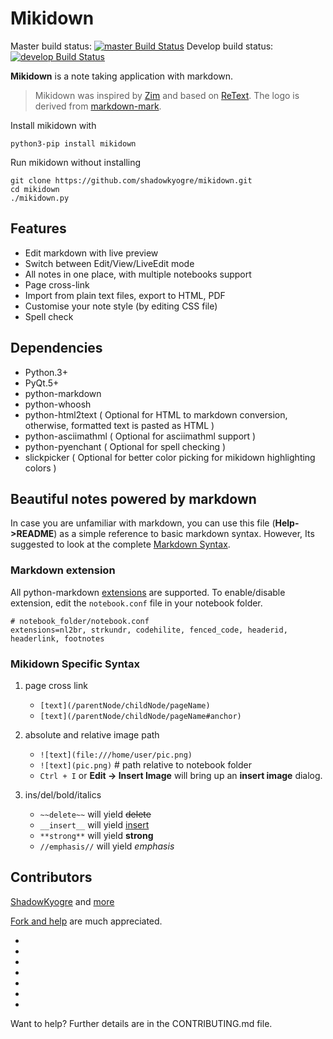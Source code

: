 # Mikidown

Master build status: [![master Build Status](https://travis-ci.org/ShadowKyogre/mikidown.svg?branch=master)](https://travis-ci.org/ShadowKyogre/mikidown)
Develop build status: [![develop Build Status](https://travis-ci.org/ShadowKyogre/mikidown.svg?branch=develop)](https://travis-ci.org/ShadowKyogre/mikidown)

**Mikidown** is a note taking application with markdown.

> Mikidown was inspired by [Zim] and based on [ReText]. The logo is derived from [markdown-mark].

Install mikidown with
 
    python3-pip install mikidown

Run mikidown without installing

    git clone https://github.com/shadowkyogre/mikidown.git
    cd mikidown
    ./mikidown.py

## Features 

- Edit markdown with live preview
- Switch between Edit/View/LiveEdit mode
- All notes in one place, with multiple notebooks support
- Page cross-link
- Import from plain text files, export to HTML, PDF
- Customise your note style (by editing CSS file)
- Spell check

## Dependencies

- Python.3+
- PyQt.5+
- python-markdown
- python-whoosh
- python-html2text ( Optional for HTML to markdown conversion, otherwise, formatted text is pasted as HTML )
- python-asciimathml ( Optional for asciimathml support )
- python-pyenchant ( Optional for spell checking )
- slickpicker ( Optional for better color picking for mikidown highlighting colors )

## Beautiful notes powered by markdown

In case you are unfamiliar with markdown, you can use 
this file (**Help->README**) as a simple reference to 
basic markdown syntax. However, 
Its suggested to look at the complete [Markdown Syntax].

### Markdown extension

All python-markdown [extensions] are supported. To enable/disable extension, edit the `notebook.conf` file in your notebook folder.

    # notebook_folder/notebook.conf
    extensions=nl2br, strkundr, codehilite, fenced_code, headerid, headerlink, footnotes

### Mikidown Specific Syntax

1.  page cross link
    - `[text](/parentNode/childNode/pageName)`
    - `[text](/parentNode/childNode/pageName#anchor)`


2.  absolute and relative image path 
    - `![text](file:///home/user/pic.png)` 
    - `![text](pic.png)`     # path relative to notebook folder
    - `Ctrl + I` or **Edit -> Insert Image** will bring up an **insert image** dialog.

3.  ins/del/bold/italics
    - `~~delete~~`  will yield <del>delete</del>
    - `__insert__` will yield <ins>insert</ins>
    - `**strong**` will yield <strong>strong</strong>
    - `//emphasis//` will yield <em>emphasis</em>

## Contributors

[ShadowKyogre] and [more](https://github.com/shadowkyogre/mikidown/graphs/contributors)

[Fork and help] are much appreciated.

- [markdown-mark]: https://github.com/dcurtis/markdown-mark
- [Zim]: http://zim-wiki.org/
- [ReText]: http://sourceforge.net/p/retext/
- [Markdown Syntax]: http://daringfireball.net/projects/markdown/syntax
- [Fork and help]: https://github.com/shadowkyogre/mikidown
- [ShadowKyogre]: https://github.com/ShadowKyogre
- [extensions]: http://pythonhosted.org/Markdown/extensions/index.html

Want to help? Further details are in the CONTRIBUTING.md file.
